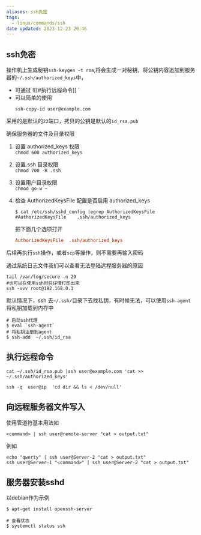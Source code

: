 ```yaml
---
aliases: ssh免密
tags:
  - linux/commands/ssh
date updated: 2023-12-23 20:46
---
```


## ssh免密

操作机上生成秘钥`ssh-keygen -t rsa`,将会生成一对秘钥，将公钥内容追加到服务器的`~/.ssh/authorized_keys`中，

- 可通过 ![[#执行远程命令]] `
- 可以简单的使用
  ```shell
  ssh-copy-id user@example.com
  ```

采用的是默认的`22`端口，拷贝的公钥是默认的`id_rsa.pub`

确保服务器的文件及目录权限

1. 设置 authorized_keys 权限\
   `chmod 600 authorized_keys`
2. 设置.ssh 目录权限\
   `chmod 700 -R .ssh`
3. 设置用户目录权限\
   `chmod go-w ~`
4. 检查 AuthorizedKeysFile 配置是否启用 authorized_keys

   ```shell
   $ cat /etc/ssh/sshd_config |egrep AuthorizedKeysFile
   #AuthorizedKeysFile    .ssh/authorized_keys
   ```

   把下面几个选项打开

   ```conf
   AuthorizedKeysFile  .ssh/authorized_keys
   ```

后续再执行`ssh`操作，或者`scp`等操作，则不需要再输入密码

通过系统日志文件我们可以查看无法登陆远程服务器的原因

```shell
tail /var/log/secure -n 20
#也可以在使用ssh时将详情打印出来
ssh -vvv root@192.168.0.1
```

默认情况下，ssh 去`~/.ssh/`目录下去找私钥，有时候无法，可以使用`ssh-agent`将私钥加载到内存中

```shell
# 启动ssh代理
$ eval `ssh-agent`
# 将私钥注册到agent
$ ssh-add  ~/.ssh/id_rsa
```

## 执行远程命令

```shell
cat ~/.ssh/id_rsa.pub |ssh user@example.com 'cat >> ~/.ssh/authorized_keys'
```

```shell
ssh -q  user@ip  'cd dir && ls < /dev/null'
```

## 向远程服务器文件写入

使用管道符基本用法如

```shell
<command> | ssh user@remote-server "cat > output.txt"
```

例如

```shell
echo "qwerty" | ssh user@Server-2 "cat > output.txt"
ssh user@Server-1 "<command>" | ssh user@Server-2 "cat > output.txt"
```

## 服务器安装sshd

以debian作为示例

```shell
$ apt-get install openssh-server

# 查看状态
$ systemctl status ssh
```
